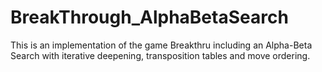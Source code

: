 # BreakThrough_AlphaBetaSearch

This is an implementation of the game Breakthru including an Alpha-Beta Search with iterative deepening, transposition tables and move ordering.
